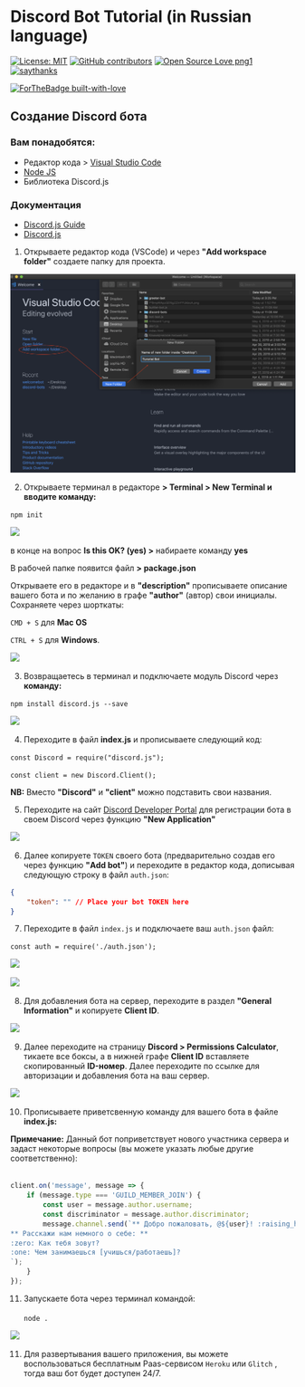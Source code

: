 # Discord Bot Tutorial (in Russian language)

[![License: MIT](https://img.shields.io/badge/License-MIT-yellow.svg)](https://opensource.org/licenses/MIT) [![GitHub contributors](https://img.shields.io/github/contributors/Naereen/StrapDown.js.svg)](https://GitHub.com/Naereen/StrapDown.js/graphs/contributors/) [![Open Source Love png1](https://badges.frapsoft.com/os/v1/open-source.png?v=103)](https://github.com/ellerbrock/open-source-badges/) [![saythanks](https://img.shields.io/badge/say-thanks-ff69b4.svg)](https://saythanks.io/to/kennethreitz)

[![ForTheBadge built-with-love](http://ForTheBadge.com/images/badges/built-with-love.svg)](https://GitHub.com/Naereen/)


## Создание Discord бота

### **Вам понадобятся**:

- Редактор кода > [Visual Studio Code](https://code.visualstudio.com/)<br />
- [Node JS](https://nodejs.org/en/)<br />
- Библиотека Discord.js

### **Документация**

- [Discord.js Guide](https://discordjs.guide/)
- [Discord.js](https://discord.js.org/#/)

1) Открываете редактор кода (VSCode) и через **"Add workspace folder"** создаете папку для проекта.

![](images/15.29.16.png)

2) Открываете терминал в редакторе **> Terminal > New Terminal и вводите команду:**

```npm init``` 

![](images/15.35.27.png)

в конце на вопрос **Is this OK? (yes) >** набираете команду **yes** 

В рабочей папке появится файл **> package.json**

Открываете его в редакторе и в **"description"** прописываете описание вашего бота и по желанию в графе **"author"** (автор) свои инициалы. Сохраняете через шорткаты: 

```CMD + S``` для **Mac OS**  

```CTRL + S``` для **Windows**.

![](images/15.38.29.png)

3) Возвращаетесь в терминал и подключаете модуль Discord через **команду:**
                     
```npm install discord.js --save``` 

![](images/15.44.23.png)

4) Переходите в файл **index.js** и прописываете следующий код: 

```const Discord = require("discord.js");```

```const client = new Discord.Client();```

**NB:** Вместо **"Discord"** и **"client"** можно подставить свои названия.

5) Переходите на сайт [Discord Developer Portal](https://discordapp.com/developers/applications/) для регистрации бота в своем Discord через функцию **"New Application"**

![](images/15.49.21.png)

6) Далее копируете ```TOKEN``` своего бота (предварительно создав его через функцию **"Add bot"**) и переходите в редактор кода, дописывая следующую строку в файл ```auth.json```:

```json
{
    "token": "" // Place your bot TOKEN here
}
```

7) Переходите в файл ```index.js``` и подключаете ваш ```auth.json``` файл:

```const auth = require('./auth.json');```

![](images/15.50.53.png)

![](images/15.51.16.png)

8) Для добавления бота на сервер, переходите в раздел **"General Information"** и копируете **Client ID**.

![](images/15.50.37.png)

9) Далее переходите на страницу **Discord > Permissions Calculator**, тикаете все боксы, а в нижней графе **Client ID** вставляете скопированный **ID-номер**. Далее переходите по ссылке для авторизации и добавления бота на ваш сервер. 

![](images/DiscordPermissionsCalculator.png)


10) Прописываете приветсвенную команду для вашего бота в файле **index.js:** 

**Примечание:** Данный бот поприветствует нового участника сервера и задаст некоторые вопросы (вы можете указать любые другие соответственно):

```javascript

client.on('message', message => {
    if (message.type === 'GUILD_MEMBER_JOIN') {
        const user = message.author.username;
        const discriminator = message.author.discriminator;
        message.channel.send(`** Добро пожаловать, @${user}! :raising_hand:**
** Расскажи нам немного о себе: **
:zero: Как тебя зовут?
:one: Чем занимаешься [учишься/работаешь]?
`);
    }
});
```

11) Запускаете бота через терминал командой: <br /><br />
```node .```


![](images/14.45.11.png)

11) Для развертывания вашего приложения, вы можете воспользоваться бесплатным Paas-сервисом ```Heroku``` или ```Glitch``` , тогда ваш бот будет доступен 24/7.